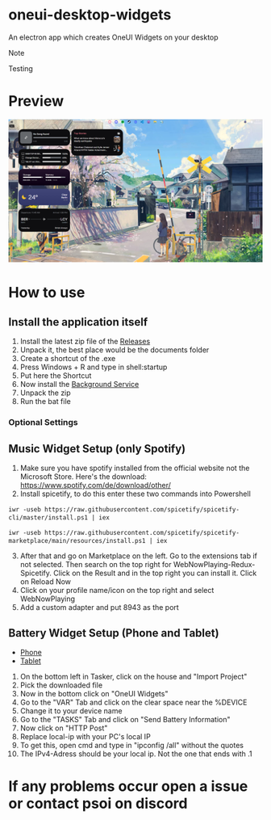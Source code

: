 # oneui-desktop-widgets
An electron app which creates OneUI Widgets on your desktop

> [!NOTE]  
> Testing

# Preview

![Preview Image](https://raw.githubusercontent.com/oneui-widgets/oneui-desktop-widgets/main/images/Preview.png)

# How to use

## Install the application itself
1. Install the latest zip file of the [Releases](https://github.com/oneui-widgets/oneui-desktop-widgets/releases/latest)
2. Unpack it, the best place would be the documents folder
3. Create a shortcut of the .exe
4. Press Windows + R and type in shell:startup
5. Put here the Shortcut
6. Now install the [Background Service](https://github.com/oneui-widgets/oneui-desktop-widgets-service/releases/latest)
7. Unpack the zip
8. Run the bat file

### Optional Settings

## Music Widget Setup (only Spotify)
1. Make sure you have spotify installed from the official website not the Microsoft Store. Here's the download: https://www.spotify.com/de/download/other/
2. Install spicetify, to do this enter these two commands into Powershell
```
iwr -useb https://raw.githubusercontent.com/spicetify/spicetify-cli/master/install.ps1 | iex
```

```
iwr -useb https://raw.githubusercontent.com/spicetify/spicetify-marketplace/main/resources/install.ps1 | iex
```
3. After that and go on Marketplace on the left. Go to the extensions tab if not selected. Then search on the top right for WebNowPlaying-Redux-Spicetify. Click on the Result and in the top right you can install it. Click on Reload Now
4. Click on your profile name/icon on the top right and select WebNowPlaying
5. Add a custom adapter and put 8943 as the port

## Battery Widget Setup (Phone and Tablet)
* [Phone](https://drive.google.com/file/d/107ltD-XbeErhqRqmJtPV9m9jLryLLOsk/view?usp=sharing)
* [Tablet](https://drive.google.com/file/d/1B6ujvNpErCDCxyPleFjrL-wuZtC32Cw9/view?usp=sharing)

1. On the bottom left in Tasker, click on the house and "Import Project"
2. Pick the downloaded file
3. Now in the bottom click on "OneUI Widgets"
4. Go to the "VAR" Tab and click on the clear space near the %DEVICE
5. Change it to your device name
6. Go to the "TASKS" Tab and click on "Send Battery Information"
7. Now click on "HTTP Post"
8. Replace local-ip with your PC's local IP
9. To get this, open cmd and type in "ipconfig /all" without the quotes
10. The IPv4-Adress should be your local ip. Not the one that ends with .1

# If any problems occur open a issue or contact psoi on discord
